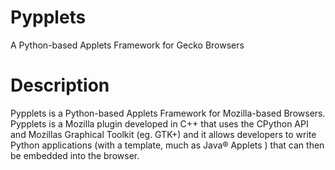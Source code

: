 # Pypplets #

A Python-based Applets Framework for Gecko Browsers

# Description #

Pypplets is a Python-based Applets Framework for Mozilla-based Browsers. Pypplets is a Mozilla plugin developed in C++ that uses the CPython API and Mozillas Graphical Toolkit (eg. GTK+) and it allows developers to write Python applications (with a template, much as Java® Applets ) that can then be embedded into the browser.